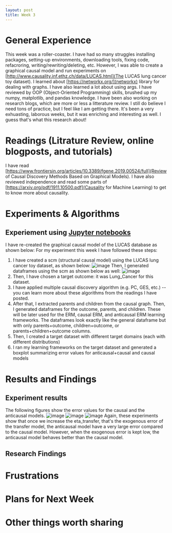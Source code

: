```yaml
---
layout: post
title: Week 3 
---
```

# General Experience 
This week was a roller-coaster. I have had so many struggles installing packages, setting-up environments, downloading tools, fixing code, refacroring, writing/rewriting/deleting, etc. However, I was able to create a graphical causal model and run experiments on [http://www.causality.inf.ethz.ch/data/LUCAS.html](The LUCAS lung cancer toy dataset). I learned about [https://networkx.org/](networkx) library for dealing with graphs. I have also learned a lot about using args. I have reviewed by OOP (Object-Oriented Programming) skills, brushed up my numpy, matplotlib, and pandas knowledge. I have been also working on research blogs, which are more or less a litterature review. I still do believe I need tons of practice, but I feel like I am getting there. It's been a very exhuasting, laborous weeks, but it was enriching and interesting as well. I guess that's what this research about! 
# Readings (Litrature Review,  online blogposts, and tutorials)
I have read [https://www.frontiersin.org/articles/10.3389/fgene.2019.00524/full](Review of Causal Discovery Methods Based on Graphical Models). I have also reviewed independence and read some parts of [https://arxiv.org/pdf/1911.10500.pdf](Causality for Machine Learning) to get to know more about causality.    
# Experiments & Algorithms 
## Experiement using [Jupyter notebooks](https://jupyter.org/) 
I have re-created the graphical causal model of the LUCAS database as shown below: 
For my experiment this week I have followed these steps: 
1. I have created a scm (structural causal model) using the LUCAS lung cancer toy dataset, as shown below: 
![image](https://user-images.githubusercontent.com/64815927/122841190-7e4d3c00-d2b0-11eb-9bb8-2072ee8be962.png)
Then, I generated dataframes using the scm as shown below as well: 
![image](https://user-images.githubusercontent.com/64815927/122843034-5e6b4780-d2b3-11eb-87ab-78d6c95c143d.png)
2. Then, I have chosen a target outcome: it was Lung_Cancer for this dataset. 
3. I have applied multiple causal discovery algorithm (e.g. PC, GES, etc.) -- you can learn more about these algorithms from the readings I have posted. 
4. After that, I extracted parents and children from the causal graph. Then, I generated dataframes for the outcome, parents, and children. These will be later used for the ERM, causal ERM, and anticausal ERM learning frameworks. The dataframes look exactly like the general dataframe but with only parents+outcome, children+outcome, or parents+children+outcome columns.
5. Then, I created a target dataset with different target domains (each with different distributions)
6. I ran my learning frameworks on the target dataset and generated a boxplot summarizing error values for anticausal+causal and causal models 
# Results and Findings
## Experiment results
The following figures show the error values for the causal and the anticausal models. 
![image](https://user-images.githubusercontent.com/64815927/122842507-624a9a00-d2b2-11eb-8d17-31c0a895d505.png)
![image](https://user-images.githubusercontent.com/64815927/122842536-72627980-d2b2-11eb-926e-5c66569652b0.png)
![image](https://user-images.githubusercontent.com/64815927/122842604-8c9c5780-d2b2-11eb-9772-7b9633fa6334.png)
Again, these experiments show that once we increase the eta_transfer, that's the exogenous error of the transfer model, the anticausal model have a very large error compared to the causal model. However, when the exogenous error is kept low, the anticausal model behaves better than the causal model. 
## Research  Findings

# Frustrations
# Plans for Next Week 
# Other things worth sharing  

